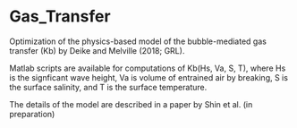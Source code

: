 # Gas_Transfer
Optimization of the physics-based model of the bubble-mediated gas transfer (Kb) by Deike and Melville (2018; GRL).

Matlab scripts are available for computations of Kb(Hs, Va, S, T), where Hs is the signficant wave height, Va is volume of entrained air by breaking, S is the surface salinity, and T is the surface temperature.

The details of the model are described in a paper by Shin et al. (in preparation)

